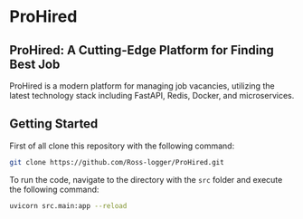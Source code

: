 # ProHired

## ProHired: A Cutting-Edge Platform for Finding Best Job

ProHired is a modern platform for managing job vacancies, utilizing the latest technology stack including FastAPI, Redis, Docker, and microservices.

## Getting Started

First of all clone this repository with the following command:
```bash
git clone https://github.com/Ross-logger/ProHired.git
```

To run the code, navigate to the directory with the `src` folder and execute the following command:

```bash
uvicorn src.main:app --reload
